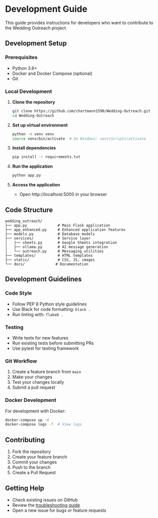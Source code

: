 # Development Guide

This guide provides instructions for developers who want to contribute to the Wedding Outreach project.

## Development Setup

### Prerequisites

- Python 3.8+
- Docker and Docker Compose (optional)
- Git

### Local Development

1. **Clone the repository**
   ```bash
   git clone https://github.com/chartmann1590/Wedding-Outreach.git
   cd Wedding-Outreach
   ```

2. **Set up virtual environment**
   ```bash
   python -m venv venv
   source venv/bin/activate  # On Windows: venv\Scripts\activate
   ```

3. **Install dependencies**
   ```bash
   pip install -r requirements.txt
   ```

4. **Run the application**
   ```bash
   python app.py
   ```

5. **Access the application**
   - Open http://localhost:5000 in your browser

## Code Structure

```
wedding_outreach/
├── app.py              # Main Flask application
├── app_enhanced.py     # Enhanced application features
├── models.py           # Database models
├── services/           # Service layer
│   ├── sheets.py       # Google Sheets integration
│   ├── ollama.py       # AI message generation
│   └── outreach.py     # Messaging utilities
├── templates/          # HTML templates
├── static/             # CSS, JS, images
└── docs/              # Documentation
```

## Development Guidelines

### Code Style

- Follow PEP 8 Python style guidelines
- Use Black for code formatting: `black .`
- Run linting with: `flake8 .`

### Testing

- Write tests for new features
- Run existing tests before submitting PRs
- Use pytest for testing framework

### Git Workflow

1. Create a feature branch from `main`
2. Make your changes
3. Test your changes locally
4. Submit a pull request

### Docker Development

For development with Docker:

```bash
docker-compose up -d
docker-compose logs -f  # View logs
```

## Contributing

1. Fork the repository
2. Create your feature branch
3. Commit your changes
4. Push to the branch
5. Create a Pull Request

## Getting Help

- Check existing issues on GitHub
- Review the [troubleshooting guide](troubleshooting.md)
- Open a new issue for bugs or feature requests